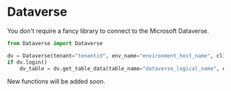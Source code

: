 # Dataverse

You don't require a fancy library to connect to the Microsoft Dataverse.
```python
from Dataverse import Dataverse

dv = Dataverse(tenant="tenantid", env_name="environment_host_name", client_id="AAD App Client Id", secret="AAD App Secret Value", scope="https://environment_host_name/.default")
if dv.login()
	dv_table = dv.get_table_data(table_name="dataverse_logical_name", expand="lookfield_logical_incase_of_expand", filterBy="ODatat_fitler_query")

```
New functions will be added soon.
